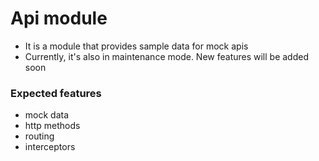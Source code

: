 # Api module

- It is a module that provides sample data for mock apis
- Currently, it's also in maintenance mode. New features will be added soon

### Expected features

- mock data
- http methods
- routing
- interceptors
